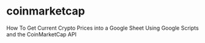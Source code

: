 # coinmarketcap
How To Get Current Crypto Prices into a Google Sheet Using Google Scripts and the CoinMarketCap API
